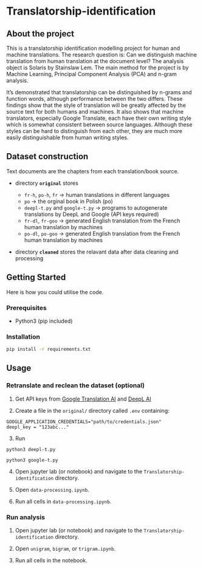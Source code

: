 # Translatorship-identification

## About the project
This is a translatorship identification modelling project for human and machine translations. The research question is: Can we distinguish machine translation from human translation at the document level? The analysis object is Solaris by Stainslaw Lem. The main method for the project is by Machine Learning, Principal Component Analysis (PCA) and n-gram analysis.

It’s demonstrated that translatorship can be distinguished by n-grams and function words, although performance between the two differs.
These findings show that the style of translation will be greatly affected by the source text for both humans and machines. It also shows that machine translators, especially Google Translate, each have their own writing style which is somewhat consistent between source languages. Although these styles can be hard to distinguish from each other, they are much more easily distinguishable from human writing styles.

## Dataset construction
Text documents are the chapters from each translation/book source.
* directory __`original`__ stores 
    * `fr-h`, `po-h`, `fr` -> human translations in different languages
    * `po` -> the orginal book in Polish (po)
    * `deepl-t.py` and `google-t.py` -> programs to autogenerate translations by DeepL and Google (API keys required)
    * `fr-dl`, `fr-goo` -> generated English translation from the French human translation by machines
    * `po-dl`, `po-goo` -> generated English translation from the French human translation by machines

* directory __`cleaned`__ stores the relavant data after data cleaning and processing


## Getting Started
Here is how you could utilise the code.

### Prerequisites
*  Python3 (pip included)

### Installation

```sh
pip install -r requirements.txt
```

## Usage

### Retranslate and reclean the dataset (optional)

1. Get API keys from [Google Translation AI](https://cloud.google.com/translate/docs/setup) and [DeepL AI](https://www.deepl.com/pro-api?cta=header-pro-api/)

2. Create a file in the `original/` directory called `.env` containing:

```
GOOGLE_APPLICATION_CREDENTIALS="path/to/credentials.json"
deepl_key = "123abc..."
```

3. Run
```
python3 deepl-t.py
```
```
python3 google-t.py
```

4. Open jupyter lab (or notebook) and navigate to the `Translatorship-identification` directory.

5. Open `data-processing.ipynb`.

6. Run all cells in `data-processing.ipynb`.




### Run analysis
1. Open jupyter lab (or notebook) and navigate to the `Translatorship-identification` directory.

2. Open `unigram`, `bigram`, or `trigram.ipynb`.

3. Run all cells in the notebook.
